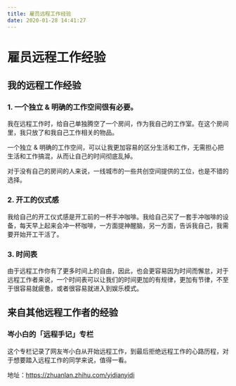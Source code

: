 ```yaml
---
title: 雇员远程工作经验
date: 2020-01-28 14:41:27
---
```


# 雇员远程工作经验

## 我的远程工作经验

### 1. 一个独立 & 明确的工作空间很有必要。

我在远程工作时，给自己单独腾空了一个房间，作为我自己的工作室。在这个房间里，我只放了和我自己工作相关的物品。


一个独立 & 明确的工作空间，可以让我更加容易的区分生活和工作，无需担心把生活和工作搞混，从而让自己的时间彻底乱掉。

对于没有自己的房间的人来说，一线城市的一些共创空间提供的工位，也是不错的选择。


### 2. 开工的仪式感

我给自己的开工仪式感是开工前的一杯手冲咖啡。我给自己买了一套手冲咖啡的设备，每天早上起来会冲一杯咖啡，一方面提神醒脑，另一方面，告诉我自己，我需要开始开工干活了。


### 3. 时间表

由于远程工作你有了更多时间上的自由，因此，也会更容易因为时间而懈怠，对于远程工作者来说，一个时间表可以让我们的时间更加的有规律，更加有节律，不至于很容易就疲惫，或者很容易就进入到娱乐模式。


## 来自其他远程工作者的经验

### 岑小白的「远程手记」专栏

这个专栏记录了网友岑小白从开始远程工作，到最后拒绝远程工作的心路历程，对于想要踏入远程工作的同学来说，值得一看。

地址：https://zhuanlan.zhihu.com/yidianyidi